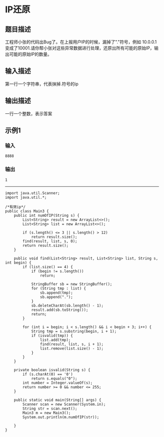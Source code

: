 # IP还原

## 题目描述

工程师小张的代码出Bug了。在上报用户IP的时候，漏掉了"."符号，例如
10.0.0.1变成了10001.请你帮小张对这些异常数据进行处理，还原出所有可能的原始IP，输出可能的原始IP的数量。

## 输入描述
第一行一个字符串，代表抹掉.符号的ip
## 输出描述
一行一个整数，表示答案
## 示例1
### 输入
	8888
### 输出
	1

----

	import java.util.Scanner;
	import java.util.*;
	
	/*有效ip*/
	public class Main3 {
	    public int numOfIP(String s) {
	        List<String> result = new ArrayList<>();
	        List<String> list = new ArrayList<>();
	
	        if (s.length() <= 3 || s.length() > 12)
	            return result.size();
	        find(result, list, s, 0);
	        return result.size();
	    }
	
	    public void find(List<String> result, List<String> list, String s, int begin) {
	        if (list.size() == 4) {
	            if (begin != s.length())
	                return;
	
	            StringBuffer sb = new StringBuffer();
	            for (String tmp : list) {
	                sb.append(tmp);
	                sb.append(".");
	            }
	            sb.deleteCharAt(sb.length() - 1);
	            result.add(sb.toString());
	            return;
	        }
	
	        for (int i = begin; i < s.length() && i < begin + 3; i++) {
	            String tmp = s.substring(begin, i + 1);
	            if (isvalid(tmp)) {
	                list.add(tmp);
	                find(result, list, s, i + 1);
	                list.remove(list.size() - 1);
	            }
	        }
	    }
	
	    private boolean isvalid(String s) {
	        if (s.charAt(0) == '0')
	            return s.equals("0");
	        int number = Integer.valueOf(s);
	        return number >= 0 && number <= 255;
	    }
	
	    public static void main(String[] args) {
	        Scanner scan = new Scanner(System.in);
	        String str = scan.next();
	        Main3 m = new Main3();
	        System.out.println(m.numOfIP(str));
	
	    }
	}